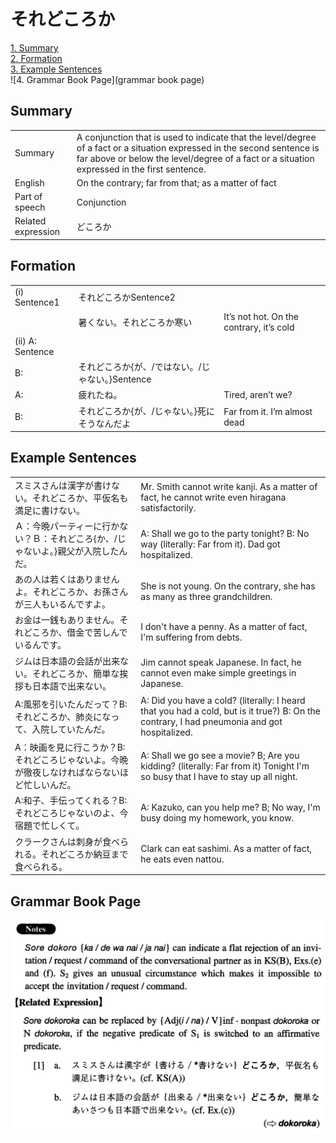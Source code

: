 # それどころか

[1. Summary](#summary)<br>
[2. Formation](#formation)<br>
[3. Example Sentences](#example-sentences)<br>
![4. Grammar Book Page](grammar book page)<br>


## Summary

<table><tr>   <td>Summary</td>   <td>A conjunction that is used to indicate that the level/degree of a fact or a situation expressed in the second sentence is far above or below the level/degree of a fact or a situation expressed in the first sentence.</td></tr><tr>   <td>English</td>   <td>On the contrary; far from that; as a matter of fact</td></tr><tr>   <td>Part of speech</td>   <td>Conjunction</td></tr><tr>   <td>Related expression</td>   <td>どころか</td></tr></table>

## Formation

<table class="table"><tbody><tr class="tr head"><td class="td"><span class="numbers">(i)</span> <span class="bold">Sentence1</span></td><td class="td"><span class="concept">それどころか</span><span>Sentence2</span></td><td class="td"></td></tr><tr class="tr"><td class="td"></td><td class="td"><span>暑くない。</span><span class="concept">それどころか</span><span>寒い</span></td><td class="td"><span>It’s not hot. On the contrary, it’s cold</span></td></tr><tr class="tr head"><td class="td"><span class="numbers">(ii)</span> <span class="bold">A: Sentence</span></td><td class="td"><span class="concept"></span></td><td class="td"></td></tr><tr class="tr"><td class="td"><span class="bold">B:</span></td><td class="td"><span class="concept">それどころか</span><span>{が、/ではない。/じゃない。}Sentence</span></td><td class="td"></td></tr><tr class="tr"><td class="td"><span class="bold">A:</span></td><td class="td"><span>疲れたね。</span><span class="concept"></span></td><td class="td"><span>Tired, aren’t we?</span></td></tr><tr class="tr"><td class="td"><span class="bold">B:</span></td><td class="td"><span class="concept">それどころか</span><span>{が、/じゃない。}死にそうなんだよ</span></td><td class="td"><span>Far from it. I’m almost dead</span></td></tr></tbody></table>

## Example Sentences

<table><tr>   <td>スミスさんは漢字が書けない。それどころか、平仮名も満足に書けない。</td>   <td>Mr. Smith cannot write kanji. As a matter of fact, he cannot write even hiragana satisfactorily.</td></tr><tr>   <td>Ａ：今晩パーティーに行かない？Ｂ：それどころ{か、/じゃないよ。}親父が入院したんだ。</td>   <td>A: Shall we go to the party tonight? B: No way (literally: Far from it). Dad got hospitalized.</td></tr><tr>   <td>あの人は若くはありませんよ。それどころか、お孫さんが三人もいるんですよ。</td>   <td>She is not young. On the contrary, she has as many as three grandchildren.</td></tr><tr>   <td>お金は一銭もありません。それどころか、借金で苦しんでいるんです。</td>   <td>I don't have a penny. As a matter of fact, I'm suffering from debts.</td></tr><tr>   <td>ジムは日本語の会話が出来ない。それどころか、簡単な挨拶も日本語で出来ない。</td>   <td>Jim cannot speak Japanese. In fact, he cannot even make simple greetings in Japanese.</td></tr><tr>   <td>A:風邪を引いたんだって？B:それどころか、肺炎になって、入院していたんだ。</td>   <td>A: Did you have a cold? (literally: I heard that you had a cold, but is it true?) B: On the contrary, I had pneumonia and got hospitalized.</td></tr><tr>   <td>A：映画を見に行こうか？B:それどころじゃないよ。今晩が徹夜しなければならないほど忙しいんだ。</td>   <td>A: Shall we go see a movie? B; Are you kidding? (literally: Far from it) Tonight I'm so busy that I have to stay up all night.</td></tr><tr>   <td>A:和子、手伝ってくれる？B:それどころじゃないのよ、今宿題で忙しくて。</td>   <td>A: Kazuko, can you help me? B; No way, I'm busy doing my homework, you know.</td></tr><tr>   <td>クラークさんは刺身が食べられる。それどころか納豆まで食べられる。</td>   <td>Clark can eat sashimi. As a matter of fact, he eats even nattou.</td></tr></table>

## Grammar Book Page

![](../img/Intermediateそれどころか.png)

